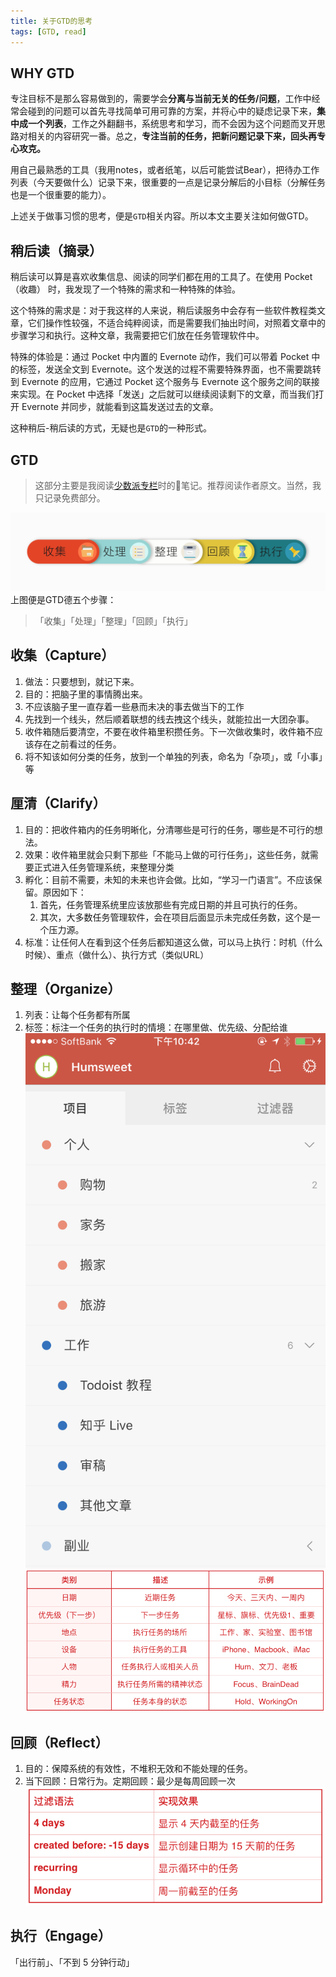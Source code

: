 ```yaml
---
title: 关于GTD的思考
tags: [GTD, read]
---
```

## WHY GTD
专注目标不是那么容易做到的，需要学会**分离与当前无关的任务/问题**，工作中经常会碰到的问题可以首先寻找简单可用可靠的方案，并将心中的疑虑记录下来，**集中成一个列表**，工作之外翻翻书，系统思考和学习，而不会因为这个问题而叉开思路对相关的内容研究一番。总之，**专注当前的任务，把新问题记录下来，回头再专心攻克。**  

用自己最熟悉的工具（我用notes，或者纸笔，以后可能尝试Bear），把待办工作列表（今天要做什么）记录下来，很重要的一点是记录分解后的小目标（分解任务也是一个很重要的能力）。  

上述关于做事习惯的思考，便是`GTD`相关内容。所以本文主要关注如何做GTD。

<!--truncate-->

## 稍后读（摘录）
稍后读可以算是喜欢收集信息、阅读的同学们都在用的工具了。在使用 Pocket（收趣） 时，我发现了一个特殊的需求和一种特殊的体验。

这个特殊的需求是：对于我这样的人来说，稍后读服务中会存有一些软件教程类文章，它们操作性较强，不适合纯粹阅读，而是需要我们抽出时间，对照着文章中的步骤学习和执行。这种文章，我需要把它们放在任务管理软件中。

特殊的体验是：通过 Pocket 中内置的 Evernote 动作，我们可以带着 Pocket 中的标签，发送全文到 Evernote。这个发送的过程不需要特殊界面，也不需要跳转到 Evernote 的应用，它通过 Pocket 这个服务与 Evernote 这个服务之间的联接来实现。在 Pocket 中选择「发送」之后就可以继续阅读剩下的文章，而当我们打开 Evernote 并同步，就能看到这篇发送过去的文章。  

这种稍后-稍后读的方式，无疑也是`GTD`的一种形式。



## GTD
> 这部分主要是我阅读[少数派专栏](https://sspai.com/article/39996?series_id=1)时的笔记。推荐阅读作者原文。当然，我只记录免费部分。

![GTD](/img/blog/GTD/GTD.jpg)
上图便是GTD德五个步骤：
> 「收集」「处理」「整理」「回顾」「执行」

## 收集（Capture）
1. 做法：只要想到，就记下来。
2. 目的：把脑子里的事情腾出来。
3. 不应该脑子里一直存着一些悬而未决的事去做当下的工作
4. 先找到一个线头，然后顺着联想的线去拽这个线头，就能拉出一大团杂事。
5. 收件箱随后要清空，不要在收件箱里积攒任务。下一次做收集时，收件箱不应该存在之前看过的任务。
6. 将不知该如何分类的任务，放到一个单独的列表，命名为「杂项」，或「小事」等



## 厘清（Clarify）
1. 目的：把收件箱内的任务明晰化，分清哪些是可行的任务，哪些是不可行的想法。
2. 效果：收件箱里就会只剩下那些「不能马上做的可行任务」，这些任务，就需要正式进入任务管理系统，来整理分类
3. 孵化：目前不需要，未知的未来也许会做。比如，“学习一门语言”。不应该保留。原因如下：
     1. 首先，任务管理系统里应该放那些有完成日期的并且可执行的任务。
     2. 其次，大多数任务管理软件，会在项目后面显示未完成任务数，这个是一个压力源。
4. 标准：让任何人在看到这个任务后都知道这么做，可以马上执行：时机（什么时候）、重点（做什么）、执行方式（类似URL）

## 整理（Organize）
1. 列表：让每个任务都有所属
2. 标签：标注一个任务的执行时的情境：在哪里做、优先级、分配给谁  
  ![GTD](/img/blog/GTD/list.png)  
  ![GTD](/img/blog/GTD/tag.png)  




## 回顾（Reflect）
1. 目的：保障系统的有效性，不堆积无效和不能处理的任务。
2. 当下回顾：日常行为。定期回顾：最少是每周回顾一次
  ![GTD](/img/blog/GTD/reflect.png)

## 执行（Engage）
「出行前」、「不到 5 分钟行动」 



